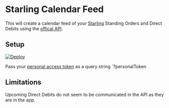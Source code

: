 # Starling Calendar Feed

This will create a calendar feed of your [Starling](https://www.starlingbank.com/) Standing Orders and Direct Debits using the [offical API](https://developer.starlingbank.com/docs).

## Setup

[![Deploy](https://www.herokucdn.com/deploy/button.svg)](https://heroku.com/deploy)

Pass your [personal access token](https://developer.starlingbank.com/docs#developing-applications-temp) as a query string `?personalToken

## Limitations

Upcoming Direct Debits do not seem to be communicated in the API as they are in the app.
